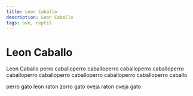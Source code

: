 ```yaml
---
title: Leon Caballo
description: Leon Caballo
tags: ave, reptil
---
```


# Leon Caballo

Leon Caballo perro caballoperro caballoperro caballoperro caballoperro caballoperro caballoperro caballoperro caballoperro caballoperro caballo

perro gato leon raton zorro gato oveja raton oveja gato
